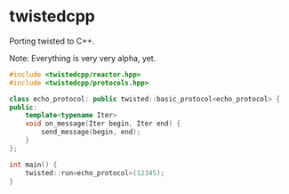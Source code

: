 twistedcpp
==========
Porting twisted to C++.

Note: Everything is very very alpha, yet.


``` cpp
#include <twistedcpp/reactor.hpp>
#include <twistedcpp/protocols.hpp>

class echo_protocol: public twisted::basic_protocol<echo_protocol> {
public:
    template<typename Iter>
    void on_message(Iter begin, Iter end) {
        send_message(begin, end);
    }
};

int main() {
    twisted::run<echo_protocol>(12345);
}
```
